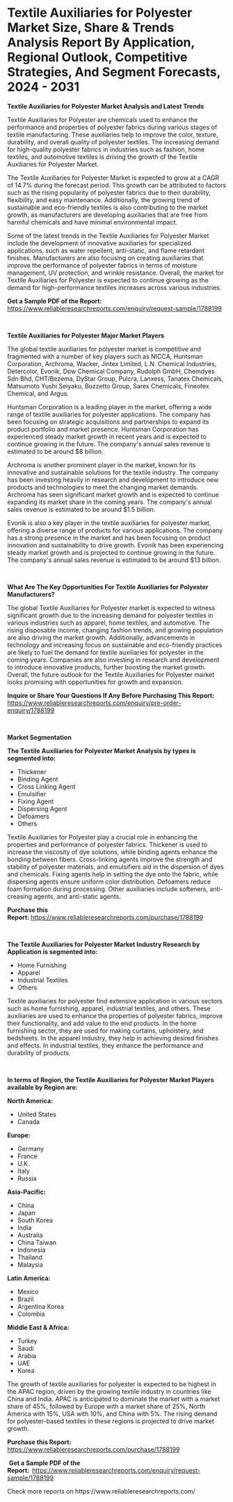 <p><h1>Textile Auxiliaries for Polyester Market Size, Share & Trends Analysis Report By Application, Regional Outlook, Competitive Strategies, And Segment Forecasts, 2024 - 2031</h1></p><p><strong>Textile Auxiliaries for Polyester Market Analysis and Latest Trends</strong></p>
<p><p>Textile Auxiliaries for Polyester are chemicals used to enhance the performance and properties of polyester fabrics during various stages of textile manufacturing. These auxiliaries help to improve the color, texture, durability, and overall quality of polyester textiles. The increasing demand for high-quality polyester fabrics in industries such as fashion, home textiles, and automotive textiles is driving the growth of the Textile Auxiliaries for Polyester Market.</p><p>The Textile Auxiliaries for Polyester Market is expected to grow at a CAGR of 14.7% during the forecast period. This growth can be attributed to factors such as the rising popularity of polyester fabrics due to their durability, flexibility, and easy maintenance. Additionally, the growing trend of sustainable and eco-friendly textiles is also contributing to the market growth, as manufacturers are developing auxiliaries that are free from harmful chemicals and have minimal environmental impact.</p><p>Some of the latest trends in the Textile Auxiliaries for Polyester Market include the development of innovative auxiliaries for specialized applications, such as water repellent, anti-static, and flame retardant finishes. Manufacturers are also focusing on creating auxiliaries that improve the performance of polyester fabrics in terms of moisture management, UV protection, and wrinkle resistance. Overall, the market for Textile Auxiliaries for Polyester is expected to continue growing as the demand for high-performance textiles increases across various industries.</p></p>
<p><strong>Get a Sample PDF of the Report:&nbsp;</strong> <a href="https://www.reliableresearchreports.com/enquiry/request-sample/1788199">https://www.reliableresearchreports.com/enquiry/request-sample/1788199</a></p>
<p>&nbsp;</p>
<p><strong>Textile Auxiliaries for Polyester Major Market Players</strong></p>
<p><p>The global textile auxiliaries for polyester market is competitive and fragmented with a number of key players such as NICCA, Huntsman Corporation, Archroma, Wacker, Jintex Limited, L.N. Chemical Industries, Detercolor, Evonik, Dow Chemical Company, Rudolph GmbH, Chemdyes Sdn Bhd, CHT/Bezema, DyStar Group, Pulcra, Lanxess, Tanatex Chemicals, Matsumoto Yushi Seiyaku, Bozzetto Group, Sarex Chemicals, Fineotex Chemical, and Argus.</p><p>Huntsman Corporation is a leading player in the market, offering a wide range of textile auxiliaries for polyester applications. The company has been focusing on strategic acquisitions and partnerships to expand its product portfolio and market presence. Huntsman Corporation has experienced steady market growth in recent years and is expected to continue growing in the future. The company's annual sales revenue is estimated to be around $8 billion.</p><p>Archroma is another prominent player in the market, known for its innovative and sustainable solutions for the textile industry. The company has been investing heavily in research and development to introduce new products and technologies to meet the changing market demands. Archroma has seen significant market growth and is expected to continue expanding its market share in the coming years. The company's annual sales revenue is estimated to be around $1.5 billion.</p><p>Evonik is also a key player in the textile auxiliaries for polyester market, offering a diverse range of products for various applications. The company has a strong presence in the market and has been focusing on product innovation and sustainability to drive growth. Evonik has been experiencing steady market growth and is projected to continue growing in the future. The company's annual sales revenue is estimated to be around $13 billion.</p></p>
<p>&nbsp;</p>
<p><strong>What Are The Key Opportunities For Textile Auxiliaries for Polyester Manufacturers?</strong></p>
<p><p>The global Textile Auxiliaries for Polyester market is expected to witness significant growth due to the increasing demand for polyester textiles in various industries such as apparel, home textiles, and automotive. The rising disposable income, changing fashion trends, and growing population are also driving the market growth. Additionally, advancements in technology and increasing focus on sustainable and eco-friendly practices are likely to fuel the demand for textile auxiliaries for polyester in the coming years. Companies are also investing in research and development to introduce innovative products, further boosting the market growth. Overall, the future outlook for the Textile Auxiliaries for Polyester market looks promising with opportunities for growth and expansion.</p></p>
<p><strong>Inquire or Share Your Questions If Any Before Purchasing This Report:</strong> <a href="https://www.reliableresearchreports.com/enquiry/pre-order-enquiry/1788199">https://www.reliableresearchreports.com/enquiry/pre-order-enquiry/1788199</a></p>
<p>&nbsp;</p>
<p><strong>Market Segmentation</strong></p>
<p><strong>The Textile Auxiliaries for Polyester Market Analysis by types is segmented into:</strong></p>
<p><ul><li>Thickener</li><li>Binding Agent</li><li>Cross Linking Agent</li><li>Emulsifier</li><li>Fixing Agent</li><li>Dispersing Agent</li><li>Defoamers</li><li>Others</li></ul></p>
<p><p>Textile Auxiliaries for Polyester play a crucial role in enhancing the properties and performance of polyester fabrics. Thickener is used to increase the viscosity of dye solutions, while binding agents enhance the bonding between fibers. Cross-linking agents improve the strength and stability of polyester materials, and emulsifiers aid in the dispersion of dyes and chemicals. Fixing agents help in setting the dye onto the fabric, while dispersing agents ensure uniform color distribution. Defoamers reduce foam formation during processing. Other auxiliaries include softeners, anti-creasing agents, and anti-static agents.</p></p>
<p><strong>Purchase this Report:&nbsp;</strong><a href="https://www.reliableresearchreports.com/purchase/1788199">https://www.reliableresearchreports.com/purchase/1788199</a></p>
<p>&nbsp;</p>
<p><strong>The Textile Auxiliaries for Polyester Market Industry Research by Application is segmented into:</strong></p>
<p><ul><li>Home Furnishing</li><li>Apparel</li><li>Industrial Textiles</li><li>Others</li></ul></p>
<p><p>Textile auxiliaries for polyester find extensive application in various sectors such as home furnishing, apparel, industrial textiles, and others. These auxiliaries are used to enhance the properties of polyester fabrics, improve their functionality, and add value to the end products. In the home furnishing sector, they are used for making curtains, upholstery, and bedsheets. In the apparel industry, they help in achieving desired finishes and effects. In industrial textiles, they enhance the performance and durability of products.</p></p>
<p>&nbsp;</p>
<p><strong>In terms of Region, the Textile Auxiliaries for Polyester Market Players available by Region are:</strong></p>
<p>
    <p> <strong> North America: </strong>
        <ul>
            <li>United States</li>
            <li>Canada</li>
        </ul>
        </p> 
    <p> <strong> Europe: </strong>
        <ul>
            <li>Germany</li>
            <li>France</li>
            <li>U.K.</li>
            <li>Italy</li>
            <li>Russia</li>
        </ul>
        </p> 
    <p> <strong> Asia-Pacific: </strong>
        <ul>
            <li>China</li>
            <li>Japan</li>
            <li>South Korea</li>
            <li>India</li>
            <li>Australia</li>
            <li>China Taiwan</li>
            <li>Indonesia</li>
            <li>Thailand</li>
            <li>Malaysia</li>
        </ul>
        </p> 
    <p> <strong> Latin America: </strong>
        <ul>
            <li>Mexico</li>
            <li>Brazil</li>
            <li>Argentina Korea</li>
            <li>Colombia</li>
        </ul>
        </p> 
    <p> <strong> Middle East & Africa: </strong>
        <ul>
            <li>Turkey</li>
            <li>Saudi</li>
            <li>Arabia</li>
            <li>UAE</li>
            <li>Korea</li>
        </ul>
    </p>
    </p>
<p><p>The growth of textile auxiliaries for polyester is expected to be highest in the APAC region, driven by the growing textile industry in countries like China and India. APAC is anticipated to dominate the market with a market share of 45%, followed by Europe with a market share of 25%, North America with 15%, USA with 10%, and China with 5%. The rising demand for polyester-based textiles in these regions is projected to drive market growth.</p></p>
<p><strong>Purchase this Report: </strong><a href="https://www.reliableresearchreports.com/purchase/1788199">https://www.reliableresearchreports.com/purchase/1788199</a></p>
<p>&nbsp;<strong>Get a Sample PDF of the Report:&nbsp;&nbsp;</strong><a href="https://www.reliableresearchreports.com/enquiry/request-sample/1788199">https://www.reliableresearchreports.com/enquiry/request-sample/1788199</a></p>
<p><strong></strong></p>
<p>Check more reports on https://www.reliableresearchreports.com/</p>